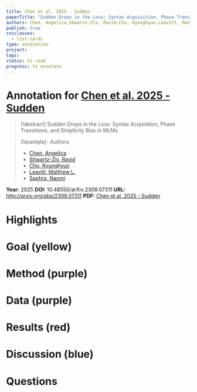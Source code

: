 ```yaml
---
title: Chen et al. 2025 - Sudden
paperTitle: "Sudden Drops in the Loss: Syntax Acquisition, Phase Transitions, and Simplicity Bias in MLMs"
authors: Chen, Angelica,Shwartz-Ziv, Ravid,Cho, Kyunghyun,Leavitt, Matthew L.,Saphra, Naomi
publish: true
cssclasses:
  - list-cards
type: annotation
project:
tags:
status: to read
progress: to annotate
---
```

# Annotation for [Chen et al. 2025 - Sudden](Papers/References/Chen%20et%20al.%202025%20-%20Sudden)

> [!abstract] Sudden Drops in the Loss: Syntax Acquisition, Phase Transitions, and Simplicity Bias in MLMs

> [!example]- Authors
> - [Chen, Angelica](Chen%2C%20Angelica)
> - [Shwartz-Ziv, Ravid](Shwartz-Ziv%2C%20Ravid)
> - [Cho, Kyunghyun](Cho%2C%20Kyunghyun)
> - [Leavitt, Matthew L.](Leavitt%2C%20Matthew%20L.)
> - [Saphra, Naomi](Saphra%2C%20Naomi)

**Year:** 2025
**DOI:** 10.48550/arXiv.2309.07311
**URL:** http://arxiv.org/abs/2309.07311
**PDF:** [Chen et al. 2025 - Sudden](Papers/PDFs/Chen%20et%20al.%202025%20-%20Sudden%20Drops%20in%20the%20Loss%20Syntax%20Acquisition%20Phase%20Transitions%20and%20Simplicity%20Bias%20in%20MLMs.pdf)

# Highlights


# Goal (yellow)


# Method (purple)


# Data (purple)


# Results (red)


# Discussion (blue)


# Questions

